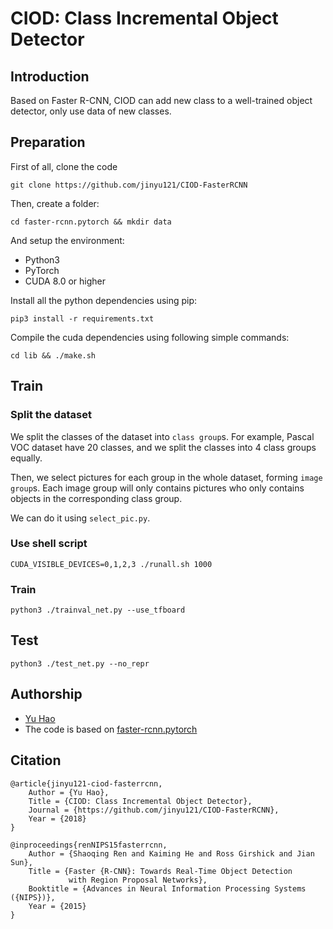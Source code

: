 # CIOD: Class Incremental Object Detector

## Introduction

Based on Faster R-CNN, CIOD can add new class to a well-trained object detector, only use data of new classes.

## Preparation

First of all, clone the code
```
git clone https://github.com/jinyu121/CIOD-FasterRCNN
```

Then, create a folder:
```
cd faster-rcnn.pytorch && mkdir data
```

And setup the environment:

* Python3
* PyTorch
* CUDA 8.0 or higher


Install all the python dependencies using pip:

```
pip3 install -r requirements.txt
```

Compile the cuda dependencies using following simple commands:

```
cd lib && ./make.sh
```

## Train

### Split the dataset

We split the classes of the dataset into `class group`s. For example, Pascal VOC dataset have 20 classes, and we split the classes into 4 class groups equally.

Then, we select pictures for each group in the whole dataset, forming `image group`s. Each image group will only contains pictures who only contains objects in the corresponding class group.

We can do it using `select_pic.py`.

### Use shell script
```
CUDA_VISIBLE_DEVICES=0,1,2,3 ./runall.sh 1000
```

### Train

```
python3 ./trainval_net.py --use_tfboard
```

## Test

```
python3 ./test_net.py --no_repr
```

## Authorship

+ [Yu Hao](https://haoyu.love)
+ The code is based on [faster-rcnn.pytorch](https://github.com/jwyang/faster-rcnn.pytorch)

## Citation

    @article{jinyu121-ciod-fasterrcnn,
        Author = {Yu Hao},
        Title = {CIOD: Class Incremental Object Detector},
        Journal = {https://github.com/jinyu121/CIOD-FasterRCNN},
        Year = {2018}
    } 
    
    @inproceedings{renNIPS15fasterrcnn,
        Author = {Shaoqing Ren and Kaiming He and Ross Girshick and Jian Sun},
        Title = {Faster {R-CNN}: Towards Real-Time Object Detection
                 with Region Proposal Networks},
        Booktitle = {Advances in Neural Information Processing Systems ({NIPS})},
        Year = {2015}
    }
